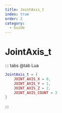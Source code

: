 ```yaml
---
title: JointAxis_t
index: true
order: 2
category:
  - Guide
---
```


# JointAxis_t
::: tabs
@tab Lua
```lua
JointAxis_t = {
    JOINT_AXIS_X = 0,
    JOINT_AXIS_Y = 1,
    JOINT_AXIS_Z = 2,
    JOINT_AXIS_COUNT = 3
}
```
:::